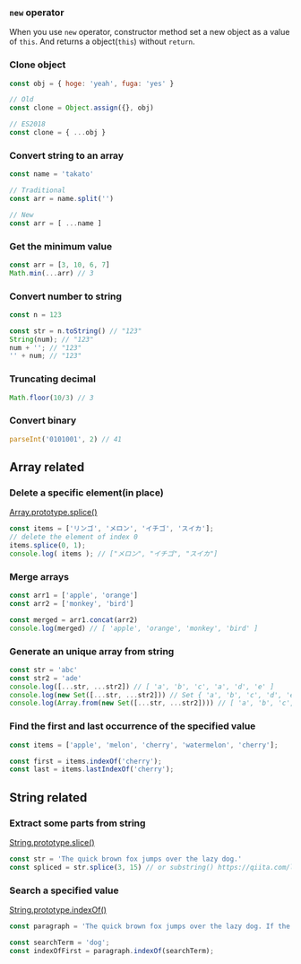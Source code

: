 ### `new` operator

When you use `new` operator, constructor method set a new object as a value of `this`.
And returns a object(`this`) without `return`.

### Clone object
```javascript
const obj = { hoge: 'yeah', fuga: 'yes' }

// Old
const clone = Object.assign({}, obj)

// ES2018
const clone = { ...obj }
```

### Convert string to an array
```javascript
const name = 'takato'

// Traditional
const arr = name.split('')

// New
const arr = [ ...name ]
```

### Get the minimum value
```javascript
const arr = [3, 10, 6, 7]
Math.min(...arr) // 3
```

### Convert number to string
```javascript
const n = 123

const str = n.toString() // "123"
String(num); // "123"
num + ''; // "123"
'' + num; // "123"
```

### Truncating decimal
```javascript
Math.floor(10/3) // 3
```

### Convert binary
```javascript
parseInt('0101001', 2) // 41
```

## Array related
### Delete a specific element(in place)
[Array.prototype.splice()](https://developer.mozilla.org/en-US/docs/Web/JavaScript/Reference/Global_Objects/Array/splice)
```javascript
const items = ['リンゴ', 'メロン', 'イチゴ', 'スイカ'];
// delete the element of index 0
items.splice(0, 1);
console.log( items ); // ["メロン", "イチゴ", "スイカ"]
```

### Merge arrays
```javascript
const arr1 = ['apple', 'orange']
const arr2 = ['monkey', 'bird']

const merged = arr1.concat(arr2)
console.log(merged) // [ 'apple', 'orange', 'monkey', 'bird' ]
```

### Generate an unique array from string
```javascript
const str = 'abc'
const str2 = 'ade'
console.log([...str, ...str2]) // [ 'a', 'b', 'c', 'a', 'd', 'e' ]
console.log(new Set([...str, ...str2])) // Set { 'a', 'b', 'c', 'd', 'e' } Setオブジェクトにすると重複が消される
console.log(Array.from(new Set([...str, ...str2]))) // [ 'a', 'b', 'c', 'd', 'e' ] SetオブジェクトをArrayへ
```

### Find the first and last occurrence of the specified value

```javascript
const items = ['apple', 'melon', 'cherry', 'watermelon', 'cherry'];

const first = items.indexOf('cherry');
const last = items.lastIndexOf('cherry');
```

## String related

### Extract some parts from string
[String.prototype.slice()](https://developer.mozilla.org/en-US/docs/Web/JavaScript/Reference/Global_Objects/String/slice)
```javascript
const str = 'The quick brown fox jumps over the lazy dog.'
const spliced = str.splice(3, 15) // or substring() https://qiita.com/littlekbt/items/4a47f485391b6b45d96c
```

### Search a specified value
[String.prototype.indexOf()](https://developer.mozilla.org/en-US/docs/Web/JavaScript/Reference/Global_Objects/String/indexOf)
```javascript
const paragraph = 'The quick brown fox jumps over the lazy dog. If the dog barked, was it really lazy?';

const searchTerm = 'dog';
const indexOfFirst = paragraph.indexOf(searchTerm);
```
